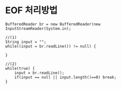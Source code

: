 # EOF 처리방법
    BufferedReader br = new BufferedReader(new InputStreamReader(System.in);
    
    //(1)
    String input = "";
    while((input = br.readLine()) != null) {
    
    }
    
    //(2)
    while(true) {
		input = br.readLine();
		if(input == null || input.length()==0) break;
    }
